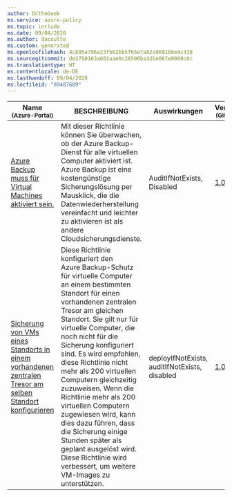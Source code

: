 ```yaml
---
author: DCtheGeek
ms.service: azure-policy
ms.topic: include
ms.date: 09/04/2020
ms.author: dacoulte
ms.custom: generated
ms.openlocfilehash: 4c895a796a23fb62bb5f65e7a82a96916be9c438
ms.sourcegitcommit: de2750163a601aae0c28506ba32be067e0068c0c
ms.translationtype: HT
ms.contentlocale: de-DE
ms.lasthandoff: 09/04/2020
ms.locfileid: "89487689"
---
```

|Name<br /><sub>(Azure-Portal)</sub> |BESCHREIBUNG |Auswirkungen |Version<br /><sub>(GitHub)</sub> |
|---|---|---|---|
|[Azure Backup muss für Virtual Machines aktiviert sein.](https://portal.azure.com/#blade/Microsoft_Azure_Policy/PolicyDetailBlade/definitionId/%2Fproviders%2FMicrosoft.Authorization%2FpolicyDefinitions%2F013e242c-8828-4970-87b3-ab247555486d) |Mit dieser Richtlinie können Sie überwachen, ob der Azure Backup-Dienst für alle virtuellen Computer aktiviert ist. Azure Backup ist eine kostengünstige Sicherungslösung per Mausklick, die die Datenwiederherstellung vereinfacht und leichter zu aktivieren ist als andere Cloudsicherungsdienste. |AuditIfNotExists, Disabled |[1.0.0](https://github.com/Azure/azure-policy/blob/master/built-in-policies/policyDefinitions/Backup/VirtualMachines_EnableAzureBackup_Audit.json) |
|[Sicherung von VMs eines Standorts in einem vorhandenen zentralen Tresor am selben Standort konfigurieren](https://portal.azure.com/#blade/Microsoft_Azure_Policy/PolicyDetailBlade/definitionId/%2Fproviders%2FMicrosoft.Authorization%2FpolicyDefinitions%2F09ce66bc-1220-4153-8104-e3f51c936913) |Diese Richtlinie konfiguriert den Azure Backup-Schutz für virtuelle Computer an einem bestimmten Standort für einen vorhandenen zentralen Tresor am gleichen Standort. Sie gilt nur für virtuelle Computer, die noch nicht für die Sicherung konfiguriert sind. Es wird empfohlen, diese Richtlinie nicht mehr als 200 virtuellen Computern gleichzeitig zuzuweisen. Wenn die Richtlinie mehr als 200 virtuellen Computern zugewiesen wird, kann dies dazu führen, dass die Sicherung einige Stunden später als geplant ausgelöst wird. Diese Richtlinie wird verbessert, um weitere VM-Images zu unterstützen. |deployIfNotExists, auditIfNotExists, disabled |[1.0.0](https://github.com/Azure/azure-policy/blob/master/built-in-policies/policyDefinitions/Backup/VirtualMachineBackup_Backup_DeployIfNotExists.json) |
